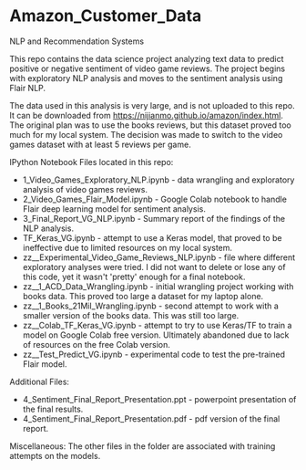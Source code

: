 # Amazon_Customer_Data
NLP and Recommendation Systems

This repo contains the data science project analyzing text data to predict positive or negative sentiment of video game reviews. The project begins with exploratory NLP analysis and moves to the sentiment analysis using Flair NLP.

The data used in this analysis is very large, and is not uploaded to this repo. It can be downloaded from https://nijianmo.github.io/amazon/index.html. The original plan was to use the books reviews, but this dataset proved too much for my local system. The decision was made to switch to the video games dataset with at least 5 reviews per game.

IPython Notebook Files located in this repo:<br>
<ul>
<li>1_Video_Games_Exploratory_NLP.ipynb   -   data wrangling and exploratory analysis of video games reviews.</li>
<li>2_Video_Games_Flair_Model.ipynb  -  Google Colab notebook to handle Flair deep learning model for sentiment analysis.</li>
<li>3_Final_Report_VG_NLP.ipynb  -  Summary report of the findings of the NLP analysis.</li>
<li>TF_Keras_VG.ipynb  -  attempt to use a Keras model, that proved to be ineffective due to limited resources on my local system.</li>
<li>zz__Experimental_Video_Game_Reviews_NLP.ipynb  -  file where different exploratory analyses were tried. I did not want to delete or lose any of this code, yet it wasn't 'pretty' enough for a final notebook.</li>
<li>zz__1_ACD_Data_Wrangling.ipynb  -  initial wrangling project working with books data. This proved too large a dataset for my laptop alone.</li>
<li>zz__1_Books_21Mil_Wrangling.ipynb  -  second attempt to work with a smaller version of the books data. This was still too large.</li>
<li>zz__Colab_TF_Keras_VG.ipynb  -  attempt to try to use Keras/TF to train a model on Google Colab free version. Ultimately abandoned due to lack of resources on the free Colab version.</li>
<li>zz__Test_Predict_VG.ipynb  -  experimental code to test the pre-trained Flair model.</li></ul>

Additional Files:
<ul>
<li>4_Sentiment_Final_Report_Presentation.ppt  -  powerpoint presentation of the final results.</li>
<li>4_Sentiment_Final_Report_Presentation.pdf  -  pdf version of the final report.</li></ul>

Miscellaneous:
The other files in the folder are associated with training attempts on the models.

